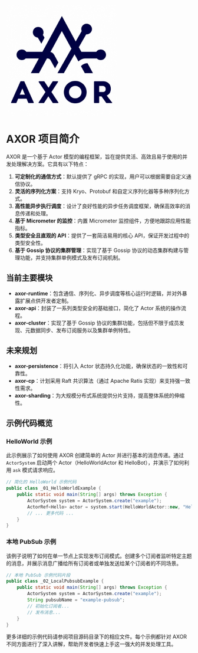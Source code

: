<img alt="icon.png" height="300" src="docs/images/icon.png" width="300"/>

# AXOR 项目简介

AXOR 是一个基于 Actor 模型的编程框架，旨在提供灵活、高效且易于使用的并发处理解决方案。它具有以下特点：

1. **可定制化的通信方式**：默认提供了 gRPC 的实现，用户可以根据需要自定义通信协议。
2. **灵活的序列化方案**：支持 Kryo、Protobuf 和自定义序列化器等多种序列化方式。
3. **高性能异步执行调度**：设计了良好性能的异步任务调度框架，确保高效率的消息传递和处理。
4. **基于 Micrometer 的监控**：内置 Micrometer 监控组件，方便地跟踪应用性能指标。
5. **类型安全且直观的 API**：提供了一套简洁易用的核心 API，保证开发过程中的类型安全性。
6. **基于 Gossip 协议的集群管理**：实现了基于 Gossip 协议的动态集群构建与管理功能，并支持集群单例模式及发布订阅机制。

## 当前主要模块

- **axor-runtime**：包含通信、序列化、异步调度等核心运行时逻辑，并对外暴露扩展点供开发者定制。
- **axor-api**：封装了一系列类型安全的基础接口，简化了 Actor 系统的操作流程。
- **axor-cluster**：实现了基于 Gossip 协议的集群功能，包括但不限于成员发现、元数据同步、发布订阅服务以及集群单例特性。

## 未来规划

- **axor-persistence**：将引入 Actor 状态持久化功能，确保状态的一致性和可靠性。
- **axor-cp**：计划采用 Raft 共识算法（通过 Apache Ratis 实现）来支持强一致性需求。
- **axor-sharding**：为大规模分布式系统提供分片支持，提高整体系统的伸缩性。

## 示例代码概览

### HelloWorld 示例
此示例展示了如何使用 AXOR 创建简单的 Actor 并进行基本的消息传递。通过 `ActorSystem` 启动两个 Actor（HelloWorldActor 和 HelloBot），并演示了如何利用 `ask` 模式请求响应。

```java
// 简化的 HelloWorld 示例代码
public class _01_HelloWorldExample {
    public static void main(String[] args) throws Exception {
        ActorSystem system = ActorSystem.create("example");
        ActorRef<Hello> actor = system.start(HelloWorldActor::new, "HelloWorld");
        // ... 更多代码 ...
    }
}
```

### 本地 PubSub 示例
该例子说明了如何在单一节点上实现发布订阅模式。创建多个订阅者监听特定主题的消息，并展示消息广播给所有订阅者或单独发送给某个订阅者的不同场景。

```java
// 本地 PubSub 示例代码片段
public class _02_LocalPubsubExample {
    public static void main(String[] args) throws Exception {
        ActorSystem system = ActorSystem.create("example");
        String pubsubName = "example-pubsub";
        // 初始化订阅者...
        // 发布消息...
    }
}
```

更多详细的示例代码请参阅项目源码目录下的相应文件。每个示例都针对 AXOR 不同方面进行了深入讲解，帮助开发者快速上手这一强大的并发处理工具。
